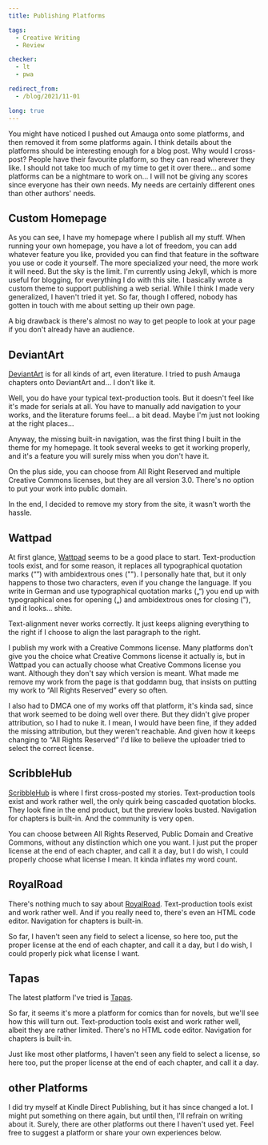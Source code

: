 ```yaml
---
title: Publishing Platforms

tags:
  - Creative Writing
  - Review

checker:
  - lt
  - pwa

redirect_from:
  - /blog/2021/11-01

long: true
---
```

You might have noticed I pushed out Amauga onto some platforms, and then removed it from some platforms again.
I think details about the platforms should be interesting enough for a blog post.
Why would I cross-post?
People have their favourite platform, so they can read wherever they like.
I should not take too much of my time to get it over there… and some platforms can be a nightmare to work on…
I will not be giving any scores since everyone has their own needs.
My needs are certainly different ones than other authors' needs.

## Custom Homepage

As you can see, I have my homepage where I publish all my stuff.
When running your own homepage, you have a lot of freedom, you can add whatever feature you like, provided you can find that feature in the software you use or code it yourself.
The more specialized your need, the more work it will need.
But the sky is the limit.
I'm currently using Jekyll, which is more useful for blogging, for everything I do with this site.
I basically wrote a custom theme to support publishing a web serial.
While I think I made very generalized, I haven't tried it yet.
So far, though I offered, nobody has gotten in touch with me about setting up their own page.

A big drawback is there's almost no way to get people to look at your page if you don't already have an audience.

## DeviantArt

[DeviantArt](https://deviantart.com) is for all kinds of art, even literature.
I tried to push Amauga chapters onto DeviantArt and… I don't like it.

Well, you do have your typical text-production tools.
But it doesn't feel like it's made for serials at all.
You have to manually add navigation to your works, and the literature forums feel… a bit dead.
Maybe I'm just not looking at the right places…

Anyway, the missing built-in navigation, was the first thing I built in the theme for my homepage.
It took several weeks to get it working properly, and it's a feature you will surely miss when you don't have it.

On the plus side, you can choose from All Right Reserved and multiple Creative Commons licenses, but they are all version 3.0.
There's no option to put your work into public domain.

In the end, I decided to remove my story from the site, it wasn't worth the hassle.

## Wattpad

At first glance, [Wattpad](https://www.wattpad.com) seems to be a good place to start.
Text-production tools exist, and for some reason, it replaces all typographical quotation marks (“”) with ambidextrous ones ("").
I personally hate that, but it only happens to those two characters, even if you change the language.
If you write in German and use typographical quotation marks („“) you end up with typographical ones for opening („) and ambidextrous ones for closing ("), and it looks… shite.

Text-alignment never works correctly.
It just keeps aligning everything to the right if I choose to align the last paragraph to the right.

I publish my work with a Creative Commons license.
Many platforms don't give you the choice what Creative Commons license it actually is, but in Wattpad you can actually choose what Creative Commons license you want.
Although they don't say which version is meant.
What made me remove my work from the page is that goddamn bug, that insists on putting my work to “All Rights Reserved” every so often.

I also had to DMCA one of my works off that platform, it's kinda sad, since that work seemed to be doing well over there.
But they didn't give proper attribution, so I had to nuke it.
I mean, I would have been fine, if they added the missing attribution, but they weren't reachable.
And given how it keeps changing to “All Rights Reserved” I'd like to believe the uploader tried to select the correct license.

## ScribbleHub

[ScribbleHub](https://www.scribblehub.com) is where I first cross-posted my stories.
Text-production tools exist and work rather well, the only quirk being cascaded quotation blocks.
They look fine in the end product, but the preview looks busted.
Navigation for chapters is built-in.
And the community is very open.

You can choose between All Rights Reserved, Public Domain and Creative Commons, without any distinction which one you want.
I just put the proper license at the end of each chapter, and call it a day, but I do wish, I could properly choose what license I mean.
It kinda inflates my word count.

## RoyalRoad

There's nothing much to say about [RoyalRoad](https://royalroad.com).
Text-production tools exist and work rather well.
And if you really need to, there's even an HTML code editor.
Navigation for chapters is built-in.

So far, I haven't seen any field to select a license, so here too, put the proper license at the end of each chapter, and call it a day, but I do wish, I could properly pick what license I want.

## Tapas

The latest platform I've tried is [Tapas](https://tapas.io).

So far, it seems it's more a platform for comics than for novels, but we'll see how this will turn out.
Text-production tools exist and work rather well, albeit they are rather limited.
There's no HTML code editor.
Navigation for chapters is built-in.

Just like most other platforms, I haven't seen any field to select a license, so here too, put the proper license at the end of each chapter, and call it a day.

## other Platforms

I did try myself at Kindle Direct Publishing, but it has since changed a lot.
I might put something on there again, but until then, I'll refrain on writing about it.
Surely, there are other platforms out there I haven't used yet.
Feel free to suggest a platform or share your own experiences below.
